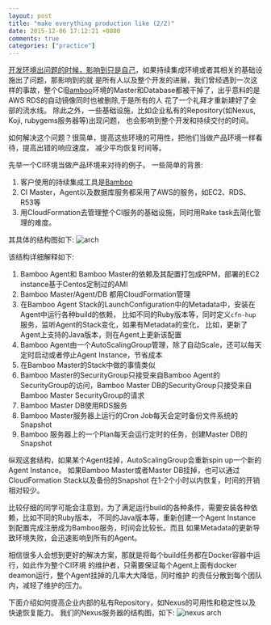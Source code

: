 ```yaml
---
layout: post
title: "make everything production like (2/2)"
date: 2015-12-06 17:12:21 +0800
comments: true
categories: ["practice"]
---
```


[开发环境出问题的时候，影响到只是自己](http://iambowen.github.io/2015/07/05/make-everything-production-like/)，如果持续集成环境或者其相关的基础设施出了问题，那影响到的就
是所有人以及整个开发的进展，我们曾经遇到一次这样的事故，整个CI[Bamboo](https://www.atlassian.com/software/bamboo)环境的Master和Database都被干掉了，出乎意料的是AWS RDS的自动镜像同时也被删除,于是所有的人
花了一个礼拜才重新建好了全部的流水线。
除此之外，一些基础设施，比如企业私有的Repository(如Nexus, Koji, rubygems服务器等)出现问题，
也会影响到整个开发和持续交付的时间。

如何解决这个问题？很简单，提高这些环境的可用性，把他们当做产品环境一样看待，提高出错的响应速度，
减少平均恢复时间等。

先举一个CI环境当做产品环境来对待的例子。
一些简单的背景:

1. 客户使用的持续集成工具是[Bamboo](https://www.atlassian.com/software/bamboo)
2. CI Master，Agent以及数据库服务都采用了AWS的服务，如EC2、RDS、R53等
3. 用CloudFormation去管理整个CI服务的基础设施，同时用Rake task去简化管理的难度。

其具体的结构图如下:
![arch](http://7xp2qy.com1.z0.glb.clouddn.com/bamboo_arch.png)

该结构详细解释如下:

1. Bamboo Agent和 Bamboo Master的依赖及其配置打包成RPM，部署的EC2 instance基于Centos定制过的AMI
2. Bamboo Master/Agent/DB 都用CloudFormation管理
3. 在Bamboo Agent Stack的LaunchConfiguration中的Metadata中，安装在Agent中运行各种build的依赖，
比如不同的Ruby版本等，同时定义`cfn-hup`服务，监听Agent的Stack变化，如果有Metadata的变化，
比如，更新了Agent上支持的Java版本，则在Agent上更新该配置
4. Bamboo Agent由一个AutoScalingGroup管理，除了自动Scale，还可以每天定时启动或者停止Agent
Instance，节省成本
5. 在Bamboo Master的Stack中做的事情类似
6. Bamboo Master的SecurityGroup只接受来自Bamboo Agent的SecurityGroup的访问，Bamboo
Master DB的SecurityGroup只接受来自Bamboo Master SecurityGroup的请求
7. Bamboo Master DB使用RDS服务
8. Bamboo Master服务器上运行的Cron Job每天会定时备份文件系统的Snapshot
9. Bamboo 服务器上的一个Plan每天会运行定时的任务，创建Master DB的Snapshot

纵观这套结构，如果某个Agent挂掉，AutoScalingGroup会重新spin up一个新的Agent Instance。
如果Bamboo Master或者Master DB挂掉，也可以通过CloudFormation Stack以及备份的Snapshot
在1-2个小时以内恢复，时间的开销相对较少。

比较仔细的同学可能会注意到，为了满足运行build的各种条件，需要安装各种依赖，比如不同的Ruby版本，
不同的Java版本等，重新创建一个Agent Instance到配置完成注册成为Bamboo服务，时间会比较长。而且
如果Metadata的更新导致环境失败，会迅速影响到所有的Agent。

相信很多人会想到更好的解决方案，那就是将每个build任务都在Docker容器中运行，如此作为整个CI环境
的维护者，只需要保证每个Agent上面有docker deamon运行，整个Agent挂掉的几率大大降低，同时维护
的责任分散到每个团队内，减轻了维护的压力。

下面介绍如何提高企业内部的私有Repository，如Nexus的可用性和稳定性以及快速恢复能力。
我们的Nexus服务器的结构图，如下:
![nexus arch]()

